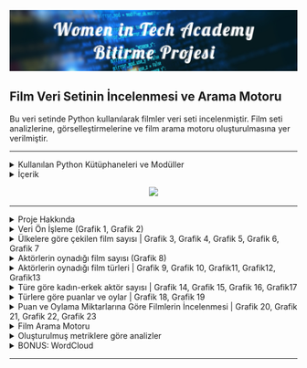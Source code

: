 <!--   my-header-img -->

<p align="center">
<!--   my-header-img -->
<img src="https://github.com/badicev/womenintech_python_bitirme_projesi/blob/main/Resimler/ProjeBanner.png" />
</p>


## Film Veri Setinin İncelenmesi ve Arama Motoru



Bu veri setinde Python kullanılarak filmler veri seti incelenmiştir.
Film seti analizlerine, görselleştirmelerine ve film arama motoru oluşturulmasına yer verilmiştir.


---

<details>
  <summary> Kullanılan Python Kütüphaneleri ve Modüller </summary>

### Kullanılan Python Kütüphaneleri ve Modüller 

* **patoliib**: Patool tarafından çeşitli arşiv formatları oluşturulabilir, ayıklanabilir, test edilebilir, listelenebilir, aranabilir, karşılaştırılabilir ve yeniden paketlenebilir. 
* **pandas**: pandas, hızlı, güçlü, esnek ve kullanımı kolay, Python programlama dili üzerine inşa edilen bir açık kaynak veri analizi ve işleme aracıdır.
* **missingno**:  Eksik verileri tanımlamak ve görselleştirmek için bir kütüphanedir.
* **numpy**: (*Numerical Python*) Çok boyutlu dizilerle ve matrislerle çalışmamızı sağlayan ve matematiksel işlemler yapabileceğimiz Python dili kütüphanesidir.
* **matplotlib**: Matplotlib, Python'da statik, animasyonlu ve etkileşimli görselleştirmeler oluşturmak için kapsamlı bir kitaplıktır. 
* **seaborn**: Seaborn, matplotlib tabanlı bir Python veri görselleştirme kitaplığıdır. Çekici ve bilgilendirici istatistiksel grafikler çizmek için üst düzey bir arayüz sağlar.
* **re**: Bu modül, Perl programlama dilinde bulunanlara benzer düzenli ifade eşleştirme işlemleri sağlar.
* **os**: Bu modül, işletim sistemine bağlı işlevselliği kullanmanın taşınabilir bir yolunu sağlar.
* **sklearn**: Tahmine dayalı veri analizi için basit ve verimli araçlar sağlayan bir kütüphanedir.
* **ipywidgets**:Jupyter Widgets Jupyter not defterleri için etkileşimli tarayıcı kontrolleridir.
</details>



<details>
  <summary> İçerik </summary>
  
### İçerik
 
 1-) Kullanılan Kütüphaneler ve Modüller

*2-) Veri Seti ve Değişkenler*

*3-) Dosyanın Hazır Hale Getirilmesi*

*4-) Veri Ön İşleme*

*5-) Ülkelere göre çekilen film sayısı*

*6-) Aktörlerin oynadığı film sayısı*   

*7-) Aktörlerin oynadığı film türleri* 

*8-) Ülkelere göre hangi tür filmlerin çekilmiş?*

*9-) Türe göre kadın-erkek aktör sayısı*

*10-) Ülkelere göre puanlar*

*11-) Türlere göre puanlar*

*12-) Puan ve Oylama Miktarlarına Göre Filmlerin İncelenmesi*

*13-) Film Arama Motoru* 

*14-) Oluşturulmuş metriklere göre analizler*  
</details>

<p align="center">
<!--   my-header-img -->
<img src="https://github.com/badicev/womenintech_python_bitirme_projesi/blob/main/Resimler/underthemoon.gif" />
</p>

---

<details>
  <summary> Proje Hakkında </summary>

Bu projede 8 farklı veri seti kullanılarak filmler hakkında detaylı bir analiz yapılmıştır. Ek olarak küçük bir film arama motoru yapılmıştır.
SistersLab’in Toplum Gönüllüleri Vakfı (TOG) tarafından desteklenen Women in Tech Academy proje katılımcılarından biri olarak akademi bitirme projem olarak hazırlanmıştır. Bu çalışma, ilerleyen aşamalarda daha büyük bir veriyle yapacağım film öneri sistemine çalışma hazırlığı niteliği de taşımaktadır.


*Veri setlerinden ve içeriğinden kısaca bahsedeceğim.*

__rating.csv__ (1)

* *rank:* Filmin puanını göstermektedir.

* *votes:* Filmin aldığı oy sayısını göstermektedir.

* *distribution:* Oyların dağılımını göstermektedir.

__prodcompanies.csv__ (2)

* *movieid:* Filmlere ait benzersiz kodu ifade etmektedir.

* *name:* Filmi üreten şirketin adını ifade etmektedir.

__movies2actors.csv__ (3)

* *movieid:* Filmlere ait benzersiz kodu ifade etmektedir.

* *actorid:* Aktörlere ait benzersiz kodu ifade etmektedir.

* *as_character:* Oyuncunun hangi karakter rolünde oynadığını göstermektedir.

* *leading:* Roller sırasında kaçıncı sırada olduğunu ifade etmektedir.

__movies.csv__ (4)

* *movieid:* Filmlere ait benzersiz kodu ifade etmektedir.

* *title:* Filmlerin başlığını yani ismini ifade etmektedir.

* *year:* Filmin yayınlandığı yılı ifade etmektedir.

__languages.csv__ (5)

* *movieid:* Filmlere ait benzersiz kodu ifade etmektedir.

* *language:* Filmin hangi dillere uyarlandığını ifade etmektedir.

__genres.csv__ (6)

* *movieid*: Filmlere ait benzersiz kodu ifade etmektedir.

* *genre*: Filmin türünü ifade etmektedir.

__countries.csv__ (7)

* *movieid:* Filmlere ait benzersiz kodu ifade etmektedir.

* *country:* Filmi yapan ülkeyi ifade etmektedir.

__actors.csv__ (8)

* *actorid:* Aktörlere ait benzersiz kodu ifade etmektedir.

* *name:* Aktörlerin adını ve soyadını göstermektedir.

* *sex:* Aktörlerin cinsiyetini göstermektedir.


---

</details>

<details><summary>Veri Ön İşleme (Grafik 1, Grafik 2)</summary>

##   Verilerdeki eksiklikler ve bağlantıları tespit edildi.

## Grafik 1:
<p align="center">
<!--   my-header-img -->
<img src="https://github.com/badicev/womenintech_python_bitirme_projesi/blob/main/Resimler/1.png" />
</p>


## Grafik 2:
<p align="center">
<!--   my-header-img -->
<img src="https://github.com/badicev/womenintech_python_bitirme_projesi/blob/main/Resimler/2.png" />
</p>


</details>




 <details><summary> Ülkelere göre çekilen film sayısı | Grafik 3, Grafik 4, Grafik 5, Grafik 6, Grafik 7 </summary>


##   Yıllara göre film sayısını incelendi.


## Grafik 3:
<p align="center">
<!--   my-header-img -->
<img src="https://github.com/badicev/womenintech_python_bitirme_projesi/blob/main/Resimler/3.png" />
</p>

## Ülkelere göre film sayısı incelendi. 
  
## Grafik 4:
<p align="center">
<!--   my-header-img -->
<img src="https://github.com/badicev/womenintech_python_bitirme_projesi/blob/main/Resimler/4.png" />
</p>

##  İlk 10 ülkede çekilen film sayıları incelendi.

## Grafik 5:
<p align="center">
<!--   my-header-img -->
<img src="https://github.com/badicev/womenintech_python_bitirme_projesi/blob/main/Resimler/5.png" />
</p>

##  Hem ülkelere hem de yıllara göre film sayıları analiz edildi.

## Grafik 6:
<p align="center">
<!--   my-header-img -->
<img src="https://github.com/badicev/womenintech_python_bitirme_projesi/blob/main/Resimler/6.png" />
</p>

##  İlk 10 ülke için pie-chart ile gözlem yapıldı.
  
## Grafik 7:
<p align="center">
<!--   my-header-img -->
<img src="https://github.com/badicev/womenintech_python_bitirme_projesi/blob/main/Resimler/7.png" />
</p>


</details>


<details><summary>Aktörlerin oynadığı film sayısı (Grafik 8)</summary>

  
##  En çok filmde oynayan 20 oyuncu tespit edildi. 

  
## Grafik 8:
<p align="center">
<!--   my-header-img -->
<img src="https://github.com/badicev/womenintech_python_bitirme_projesi/blob/main/Resimler/8.png" />
</p>


</details>


<details><summary>Aktörlerin oynadığı film türleri | Grafik 9, Grafik 10, Grafik11, Grafik12, Grafik13</summary>

  
##  Film türleri puanlara göre ülkeler için ayrı ayrı analiz edildi.
  
## Grafik 9:
<p align="center">
<!--   my-header-img -->
<img src="https://github.com/badicev/womenintech_python_bitirme_projesi/blob/main/Resimler/9.png" />
</p>

  

## Grafik 10:
<p align="center">
<!--   my-header-img -->
<img src="https://github.com/badicev/womenintech_python_bitirme_projesi/blob/main/Resimler/10.png" />
</p>


## Grafik 11:
<p align="center">
<!--   my-header-img -->
<img src="https://github.com/badicev/womenintech_python_bitirme_projesi/blob/main/Resimler/11.png" />
</p>


## Grafik 12:
<p align="center">
<!--   my-header-img -->
<img src="https://github.com/badicev/womenintech_python_bitirme_projesi/blob/main/Resimler/12.png" />
</p>


 ##  Aktörlerin türlere göre cinsiyetleri analiz edildi.

##  Grafik 13:
<p align="center">
<!--   my-header-img -->
<img src="https://github.com/badicev/womenintech_python_bitirme_projesi/blob/main/Resimler/13.png" />
</p>


</details>

<details><summary>Türe göre kadın-erkek aktör sayısı | Grafik 14, Grafik 15, Grafik 16, Grafik17</summary>

  
##  Veri setinin küçük versiyonundaki dağılım incelendi. 
 
##  Grafik 14:
<p align="center">
<!--   my-header-img -->
<img src="https://github.com/badicev/womenintech_python_bitirme_projesi/blob/main/Resimler/14.png" />
</p>


##  Grafik 15:
<p align="center">
<!--   my-header-img -->
<img src="https://github.com/badicev/womenintech_python_bitirme_projesi/blob/main/Resimler/15.png" />
</p>


## Grafik 16:
<p align="center">
<!--   my-header-img -->
<img src="https://github.com/badicev/womenintech_python_bitirme_projesi/blob/main/Resimler/16.png" />
</p>

  
## Ülkelerin puan ve oy sayısına göre dağılımı incelendi. 

## Grafik 17:
<p align="center">
<!--   my-header-img -->
<img src="https://github.com/badicev/womenintech_python_bitirme_projesi/blob/main/Resimler/17.png" />
</p>



</details>

<details><summary>Türlere göre puanlar ve oylar | Grafik 18, Grafik 19</summary>

## Türlere göre puan sayıları incelendi.
  
## Grafik 18:
<p align="center">
<!--   my-header-img -->
<img src="https://github.com/badicev/womenintech_python_bitirme_projesi/blob/main/Resimler/18.png" />
</p>

  
#Türlere göre oy sayıları incelendi.

## Grafik 19:
<p align="center">
<!--   my-header-img -->
<img src="https://github.com/badicev/womenintech_python_bitirme_projesi/blob/main/Resimler/19.png" />
</p>



</details>

<details><summary>Puan ve Oylama Miktarlarına Göre Filmlerin İncelenmesi | Grafik 20, Grafik 21, Grafik 22, Grafik 23</summary>
  
 ## Oy sayısına göre dağılım incelendi.

## Grafik 20:
<p align="center">
<!--   my-header-img -->
<img src="https://github.com/badicev/womenintech_python_bitirme_projesi/blob/main/Resimler/20.png" />
</p>

##  Paun sayısına göre dağılım incelendi.

## Grafik 21:
<p align="center">
<!--   my-header-img -->
<img src="https://github.com/badicev/womenintech_python_bitirme_projesi/blob/main/Resimler/21.png" />
</p>

  
 ## İkisini beraber bir arada görmek için ve ilişkilerini inceleyebilmek için analiz yapıldı.
## Grafik 22:
<p align="center">
<!--   my-header-img -->
<img src="https://github.com/badicev/womenintech_python_bitirme_projesi/blob/main/Resimler/22.png" />
</p>

## Verimizde aykırı değerler var. Bunları çıkartıp dağılımlarını yeniden inceleyelim. Çok ciddi bir soruna neden olacak aykırı değerler olmadığı için iki şekilde de kullanabiliriz.
  
  
  
 ## Oy sayılarının kategorik haline göre puan dağılımı incelendi.
## Grafik 23:
<p align="center">
<!--   my-header-img -->
<img src="https://github.com/badicev/womenintech_python_bitirme_projesi/blob/main/Resimler/23.png" />
</p>

</details>

<details><summary>Film Arama Motoru</summary>
  
 ## Film arama motorundan bir görüntüsü:  
## Grafik 24:
<p align="center">
<!--   my-header-img -->
<img src="https://github.com/badicev/womenintech_python_bitirme_projesi/blob/main/Resimler/24-aramamotoru.png" />
</p>

</details>


 <details><summary>Oluşturulmuş metriklere göre analizler</summary>

 ## Kendi oluşturduğum bir metriğe göre ilk 10 film incelendi. 
  
 ## Grafik 25:
<p align="center">
<!--   my-header-img -->
<img src="https://github.com/badicev/womenintech_python_bitirme_projesi/blob/main/Resimler/26.png" />
</p>

  
 ## Ülkelerin oy sayısına göre dağılımı incelendi. 
 ## Grafik 26:
<p align="center">
<!--   my-header-img -->
<img src="https://github.com/badicev/womenintech_python_bitirme_projesi/blob/main/Resimler/ekstra2.png" />
</p>

  
 ## Distribution incelendi.
 ## Grafik 27:
<p align="center">
<!--   my-header-img -->
<img src="https://github.com/badicev/womenintech_python_bitirme_projesi/blob/main/Resimler/eksta2.png" />
</p>

  
 ## En popüler türler incelendi.
  
 ## Grafik 28:
<p align="center">
<!--   my-header-img -->
<img src="https://github.com/badicev/womenintech_python_bitirme_projesi/blob/main/Resimler/ekstra3.png" />
</p>


</details>


<details><summary>BONUS: WordCloud</summary>
  
 ## Başlıkta en çok kullanılan kelimeler tespit edildi.
## Grafik 30:
<p align="center">
<!--   my-header-img -->
<img src="https://github.com/badicev/womenintech_python_bitirme_projesi/blob/main/Resimler/25.png" />
</p>


</details>

</p>
</details>

---
